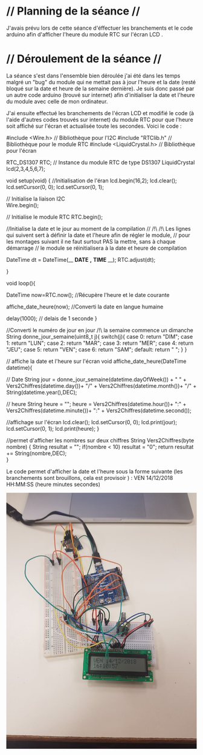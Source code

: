# // Planning de la séance //

J'avais prévu lors de cette séance d'éffectuer les branchements et le code arduino afin d'afficher l'heure du module RTC 
sur l'écran LCD .

# // Déroulement de la séance //

La séance s'est dans l'ensemble bien déroulée j'ai été dans les temps malgré un "bug" du module qui ne mettait pas à jour
l'heure et la date (resté bloqué sur la date et heure de la semaine dernière).
Je suis donc passé par un autre code arduino (trouvé sur internet) afin d'initialiser la date et l'heure du module avec 
celle de mon ordinateur.

J'ai ensuite effectué les branchements de l'écran LCD et modifié le code (à l'aide d'autres codes trouvés sur internet) 
du module RTC pour que l'heure soit affiché sur l'écran et actualisée toute les secondes.
Voici le code :

#include <Wire.h>    // Bibliothèque pour l'I2C
#include "RTClib.h"  // Bibliothèque pour le module RTC
#include <LiquidCrystal.h> // Bibliothèque pour l'écran

RTC_DS1307 RTC;      // Instance du module RTC de type DS1307
LiquidCrystal lcd(2,3,4,5,6,7);

void setup(void) {
  //Initialisation de l'éran
  lcd.begin(16,2);
  lcd.clear();
  lcd.setCursor(0, 0);
  lcd.setCursor(0, 1);
  
  // Initialise la liaison I2C  
  Wire.begin();
  
  // Initialise le module RTC
  RTC.begin();
 
  //Initialise la date et le jour au moment de la compilation 
  // /!\ /!\ Les lignes qui suivent sert à définir la date et l'heure afin de régler le module, 
  // pour les montages suivant il ne faut surtout PAS la mettre, sans à chaque démarrage 
  // le module se réinitialisera à la date et heure de compilation
  
  DateTime dt = DateTime(__ __DATE__ __,__ __TIME__ __);
  RTC.adjust(dt);
  
}

void loop(){
  
  DateTime now=RTC.now(); //Récupère l'heure et le date courante
  
  affiche_date_heure(now);  //Converti la date en langue humaine
  
  delay(1000); // delais de 1 seconde
}

//Converti le numéro de jour en jour /!\ la semaine commence un dimanche
String donne_jour_semaine(uint8_t j){ 
  switch(j){
   case 0: return "DIM";
   case 1: return "LUN";
   case 2: return "MAR";
   case 3: return "MER";
   case 4: return "JEU";
   case 5: return "VEN";
   case 6: return "SAM";
   default: return "   ";
  }
}

// affiche la date et l'heure sur l'écran
void affiche_date_heure(DateTime datetime){
  
  // Date 
  String jour = donne_jour_semaine(datetime.dayOfWeek()) + " " + 
                Vers2Chiffres(datetime.day())+ "/" + 
                Vers2Chiffres(datetime.month())+ "/" + 
                String(datetime.year(),DEC);
  
  // heure
  String heure = "";
  heure  = Vers2Chiffres(datetime.hour())+ ":" + 
           Vers2Chiffres(datetime.minute())+ ":" + 
           Vers2Chiffres(datetime.second());

  //affichage sur l'écran
  lcd.clear();
  lcd.setCursor(0, 0);
  lcd.print(jour);
  lcd.setCursor(0, 1);
  lcd.print(heure);
}

//permet d'afficher les nombres sur deux chiffres
String Vers2Chiffres(byte nombre) {
  String resultat = "";
  if(nombre < 10)
    resultat = "0";
  return resultat += String(nombre,DEC);  
}

Le code permet d'afficher la date et l'heure sous la forme suivante (les branchements sont brouillons, cela est provisoir ) : VEN 14/12/2018
              HH:MM:SS (heure minutes secondes)

![alt tag](https://raw.githubusercontent.com/ProjetOttoBox/Projet-Arduino/master/Rapports%20seances/AXEL/48387283_222946825298555_892021517188071424_n.jpg)
